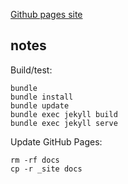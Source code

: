 
[Github pages site](http://dkessner.github.io)


## notes

Build/test:
```
bundle
bundle install 
bundle update
bundle exec jekyll build
bundle exec jekyll serve
```

Update GitHub Pages:
```
rm -rf docs
cp -r _site docs
```

